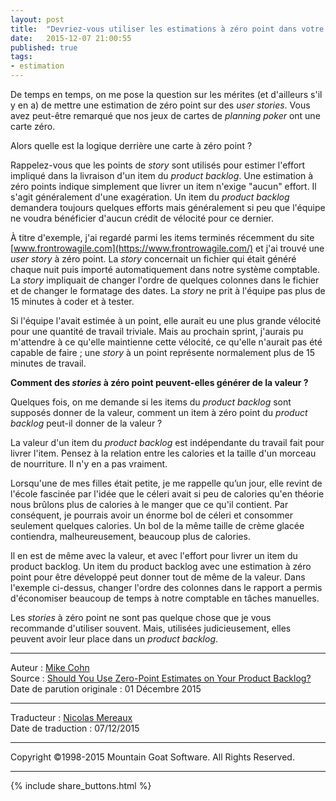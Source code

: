 ```yaml
---
layout: post
title:  "Devriez-vous utiliser les estimations à zéro point dans votre product backlog ?"
date:   2015-12-07 21:00:55
published: true
tags:
- estimation
---
```


De temps en temps, on me pose la question sur les mérites (et d'ailleurs s'il y en a) de mettre une estimation de zéro point sur des _user stories_. Vous avez peut-être remarqué que nos jeux de cartes de _planning poker_ ont une carte zéro.

Alors quelle est la logique derrière une carte à zéro point ?

Rappelez-vous que les points de _story_ sont utilisés pour estimer l'effort impliqué dans la livraison d'un item du _product backlog_. Une estimation à zéro points indique simplement que livrer un item n'exige "aucun" effort. Il s'agit généralement d'une exagération. Un item du _product backlog_ demandera toujours quelques efforts mais généralement si peu que l'équipe ne voudra bénéficier d'aucun crédit de vélocité pour ce dernier.

À titre d'exemple, j'ai regardé parmi les items terminés récemment du site [www.frontrowagile.com](https://www.frontrowagile.com/) et j'ai trouvé une _user story_ à zéro point. La _story_ concernait un fichier qui était généré chaque nuit puis importé automatiquement dans notre système comptable. La _story_ impliquait de changer l'ordre de quelques colonnes dans le fichier et de changer le formatage des dates. La _story_ ne prit à l'équipe pas plus de 15 minutes à coder et à tester.

Si l'équipe l'avait estimée à un point, elle aurait eu une plus grande vélocité pour une quantité de travail triviale. Mais au prochain sprint, j'aurais pu m'attendre à ce qu'elle maintienne cette vélocité, ce qu'elle n'aurait pas été capable de faire ; une _story_ à un point représente normalement plus de 15 minutes de travail.

**Comment des _stories_ à zéro point peuvent-elles générer de la valeur ?**

Quelques fois, on me demande si les items du _product backlog_ sont supposés donner de la valeur, comment un item à zéro point du _product backlog_ peut-il donner de la valeur ?

La valeur d'un item du _product backlog_ est indépendante du travail fait pour livrer l'item. Pensez à la relation entre les calories et la taille d'un morceau de nourriture. Il n'y en a pas vraiment.

Lorsqu'une de mes filles était petite, je me rappelle qu’un jour, elle revint de l'école fascinée par l'idée que le céleri avait si peu de calories qu'en théorie nous brûlons plus de calories à le manger que ce qu'il contient. Par conséquent, je pourrais avoir un énorme bol de céleri et consommer seulement quelques calories. Un bol de la même taille de crème glacée contiendra, malheureusement, beaucoup plus de calories.

Il en est de même avec la valeur, et avec l'effort pour livrer un item du product backlog. Un item du product backlog avec une estimation à zéro point pour être développé peut donner tout de même de la valeur. Dans l'exemple ci-dessus, changer l'ordre des colonnes dans le rapport a permis d'économiser beaucoup de temps à notre comptable en tâches manuelles.

Les _stories_ à zéro point ne sont pas quelque chose que je vous recommande d'utiliser souvent. Mais, utilisées judicieusement, elles peuvent avoir leur place dans un _product backlog_.

---
Auteur : [Mike Cohn](http://www.mountaingoatsoftware.com/company/about-mike-cohn)  
Source : [Should You Use Zero-Point Estimates on Your Product Backlog?](https://www.mountaingoatsoftware.com/blog/should-you-use-zero-point-estimates-on-your-product-backlog)  
Date de parution originale : 01 Décembre 2015  

---
Traducteur : [Nicolas Mereaux](http://www.les-traducteurs-agiles.org/traducteurs/)  
Date de traduction : 07/12/2015  

---

Copyright ©1998-2015 Mountain Goat Software. All Rights Reserved.

---

{% include share_buttons.html %}
